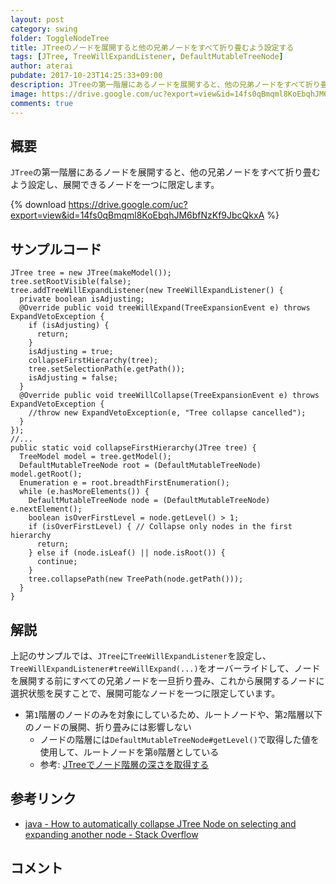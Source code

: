 ```yaml
---
layout: post
category: swing
folder: ToggleNodeTree
title: JTreeのノードを展開すると他の兄弟ノードをすべて折り畳むよう設定する
tags: [JTree, TreeWillExpandListener, DefaultMutableTreeNode]
author: aterai
pubdate: 2017-10-23T14:25:33+09:00
description: JTreeの第一階層にあるノードを展開すると、他の兄弟ノードをすべて折り畳むよう設定し、展開できるノードを一つに限定します。
image: https://drive.google.com/uc?export=view&id=14fs0qBmqml8KoEbqhJM6bfNzKf9JbcQkxA
comments: true
---
```

## 概要
`JTree`の第一階層にあるノードを展開すると、他の兄弟ノードをすべて折り畳むよう設定し、展開できるノードを一つに限定します。

{% download https://drive.google.com/uc?export=view&id=14fs0qBmqml8KoEbqhJM6bfNzKf9JbcQkxA %}

## サンプルコード
<pre class="prettyprint"><code>JTree tree = new JTree(makeModel());
tree.setRootVisible(false);
tree.addTreeWillExpandListener(new TreeWillExpandListener() {
  private boolean isAdjusting;
  @Override public void treeWillExpand(TreeExpansionEvent e) throws ExpandVetoException {
    if (isAdjusting) {
      return;
    }
    isAdjusting = true;
    collapseFirstHierarchy(tree);
    tree.setSelectionPath(e.getPath());
    isAdjusting = false;
  }
  @Override public void treeWillCollapse(TreeExpansionEvent e) throws ExpandVetoException {
    //throw new ExpandVetoException(e, "Tree collapse cancelled");
  }
});
//...
public static void collapseFirstHierarchy(JTree tree) {
  TreeModel model = tree.getModel();
  DefaultMutableTreeNode root = (DefaultMutableTreeNode) model.getRoot();
  Enumeration e = root.breadthFirstEnumeration();
  while (e.hasMoreElements()) {
    DefaultMutableTreeNode node = (DefaultMutableTreeNode) e.nextElement();
    boolean isOverFirstLevel = node.getLevel() &gt; 1;
    if (isOverFirstLevel) { // Collapse only nodes in the first hierarchy
      return;
    } else if (node.isLeaf() || node.isRoot()) {
      continue;
    }
    tree.collapsePath(new TreePath(node.getPath()));
  }
}
</code></pre>

## 解説
上記のサンプルでは、`JTree`に`TreeWillExpandListener`を設定し、`TreeWillExpandListener#treeWillExpand(...)`をオーバーライドして、ノードを展開する前にすべての兄弟ノードを一旦折り畳み、これから展開するノードに選択状態を戻すことで、展開可能なノードを一つに限定しています。

- 第`1`階層のノードのみを対象にしているため、ルートノードや、第`2`階層以下のノードの展開、折り畳みには影響しない
    - ノードの階層には`DefaultMutableTreeNode#getLevel()`で取得した値を使用して、ルートノードを第`0`階層としている
    - 参考: [JTreeでノード階層の深さを取得する](https://ateraimemo.com/Swing/TreeNodeMaxLevel.html)

<!-- dummy comment line for breaking list -->

## 参考リンク
- [java - How to automatically collapse JTree Node on selecting and expanding another node - Stack Overflow](https://stackoverflow.com/questions/46660028/how-to-automatically-collapse-jtree-node-on-selecting-and-expanding-another-node)

<!-- dummy comment line for breaking list -->

## コメント
